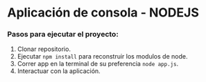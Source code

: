# Aplicación de consola - NODEJS

### Pasos para ejecutar el proyecto:

1. Clonar repositorio.
2. Ejecutar ```npm install``` para reconstruir los modulos de node.
3. Correr app en la terminal de su preferencia ```node app.js```.
4. Interactuar con la aplicación.